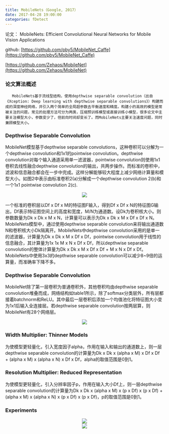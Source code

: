 ```yaml
---
title: MobileNets（Google, 2017）
date: 2017-04-28 19:00:00
categories: fDetect
---
```


<script type="text/javascript" src="http://cdn.mathjax.org/mathjax/latest/MathJax.js?config=default"></script>

论文： MobileNets: Efficient Convolutional Neural Networks for Mobile Vision Applications

github: [https://github.com/pby5/MobileNet_Caffe](https://github.com/pby5/MobileNet_Caffe)

[https://github.com/Zehaos/MobileNet](https://github.com/Zehaos/MobileNet)

### 论文算法概述

       MobileNets基于流线型结构，使用depthwise separable convolution（出自《Xception: Deep learning with depthwise separable convolutions》）构建而成的深度神经网络，并引入两个简单的全局超参数去平衡速度和精度。构建小的高效的模型是常被关注的问题，常见的处理方法可分为两类，压缩预训练模型或直接训练小模型，很多论文中主要关注模型大小，参数变少了，但前向时间却变长了。而MobileNets主要关注速度问题，同时兼顾模型大小。
	   
### Depthwise Separable Convolution

   MobileNet模型基于depthwise separable convolutions，这种卷积可以分解为一个depthwise convolution和1x1的pointwise convolution。depthwise convolution对每个输入通道采用单一滤波器，pointwise convolution则使用1x1卷积去线性融合depthwise convolution的输出，共两步操作。而标准的卷积中，滤波和信息融合都会在一步中完成。这样分解能够较大程度上减少网络计算量和模型大小。如图2中表示由标准卷积2(a)分解成一个depthwise convolution 2(b)和一个1x1 pointwise convolution 2(c).
   
<center><img src="{{ site.baseurl }}/images/pdDetect/mobilenet1.png"></center>

   一个标准的卷积层以Df x Df x M的特征图F输入，得到Df x Df x N的特征图G输出，Df表示特征图空间上的高度和宽度，M/N为通道数。设Dk为卷积核大小。则参数数量为Dk x Dk x M x N，计算量可以表示为Dk x Dk x M x Df x Df x N。MobileNets模型中，通过使用depthwise separable convolution来将输出通道数N和卷积核大小Dk隔离开。MobileNets中depthwise convolution采用的是单一的滤波器，计算量为Dk x Dk x M x Df x Df，pointwise convolution用于线性的信息融合，其计算量为1x 1x M x N x Df x Df，所以depthwise separable convolution的整体计算量为Dk x Dk x M x Df x Df + M x N x Df x Df。MobileNets中使用3x3的depthwise separable convolution可以减少8~9倍的运算量，而准确率下降不多。
   
### Depthwise Separable Convolution

   MobileNet除了第一层卷积为普通卷积外，其他卷积均由depthwise separable convolution堆叠而成，网络结构如table1所示，除了softmax分类层外，所有层都接着batchnorm和ReLU。其中最后一层卷积后添加一个均值池化将特征图大小变为1x1后输入全连接层。若depthwise separable convolution按两层算，则MobileNet有28个网络层。
   
<center><img src="{{ site.baseurl }}/images/pdDetect/mobilenet2.png"></center>

### Width Multiplier: Thinner Models

   为使模型更轻量化，引入宽度因子alpha，作用在输入和输出的通道数上，则一层depthwise separable convolution的计算量为Dk x Dk x (alpha x M) x Df x Df + (alpha x M) x (alpha x N) x Df x Df，alpha的取值范围是0到1。
   
### Resolution Multiplier: Reduced Representation

   为使模型更轻量化，引入分辨率因子p，作用在输入大小Df上，则一层depthwise separable convolution的计算量为Dk x Dk x (alpha x M) x (p x Df) x (p x Df) + (alpha x M) x (alpha x N) x (p x Df) x (p x Df)，p的取值范围是0到1。
   
### Experiments

<center><img src="{{ site.baseurl }}/images/pdDetect/mobilenet3.png"></center>

<center><img src="{{ site.baseurl }}/images/pdDetect/mobilenet4.png"></center>
